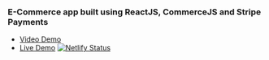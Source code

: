 ### E-Commerce app built using ReactJS, CommerceJS and Stripe Payments
- [Video Demo](https://www.youtube.com/watch?v=5vdRJeWkwzg)
- [Live Demo](http://ecommerce-store-react.netlify.app) [![Netlify Status](https://api.netlify.com/api/v1/badges/ea785a96-c619-41a1-bdc7-08041328baa2/deploy-status)](https://app.netlify.com/sites/ecommerce-store-react/deploys)
